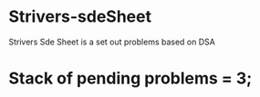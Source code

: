 # Strivers-sdeSheet
Strivers Sde Sheet is a set out problems based on DSA 
 # Stack of pending problems = 3;
